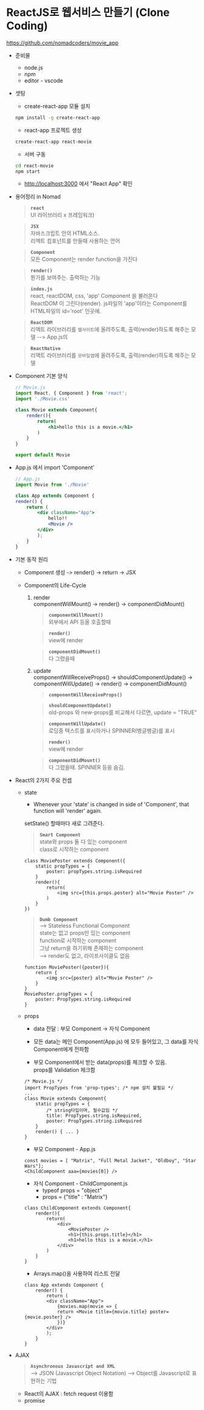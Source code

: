 # ReactJS로 웹서비스 만들기 (Clone Coding)
<https://github.com/nomadcoders/movie_app>

- 준비물
  - node.js
  - npm
  - editor - vscode
- 셋팅
  - create-react-app 모듈 설치
  ```sh
  npm install -g create-react-app
  ```
  - react-app 프로젝트 생성
  ```sh
  create-react-app react-movie
  ```
  - 서버 구동
  ```sh
  cd react-movie
  npm start
  ```
  - <http://localhost:3000> 에서 "React App" 확인

- 용어정리 in Nomad
  >**`react`**<br>
  UI 라이브러리 x 프레임워크)

  >**`JSX`**<br>
  자바스크립트 안의 HTML소스. <br>리액트 컴포넌트를 만들때 사용하는 언어
  
  >**`Component`**<br>
  모든 Component는 render function을 가진다

  >**`render()`**<br>
  뭔가를 보여주는. 출력하는 기능

  >**`index.js`**<br>
  react, reactDOM, css, 'app' Component 을 불러온다<br>
  ReactDOM 이 그린다(render). js파일의 'app'이라는 Component를 HTML파일의 id='root' 인곳에.

  >**`ReactDOM`**<br>
  리액트 라이브러리를 `웹사이트`에 올려주도록, 출력(render)하도록 해주는 모델 --> App.js의

  >**`ReactNative`**<br>
  리액트 라이브러리를 `모바일앱`에 올려주도록, 출력(render)하도록 해주는 모델

- Component 기본 양식
    ```jsx
    // Movie.js
    import React, { Component } from 'react';
    import './Movie.css'

    class Movie extends Component{
        render(){
            return(
                <h1>hello this is a movie.</h1>
            )
        }
    }

    export default Movie
    ```
- App.js 에서 import 'Component'
    ```jsx
    // App.js
    import Movie from './Movie'

    class App extends Component {
    render() {
        return (
            <div className="App">
                hello!!
                <Movie />
            </div>
            );
        }
    }
    ```

- 기본 동작 원리
    - Component 생성 -> render() -> return -> JSX

    - Component의 Life-Cycle
        1. render<br>
        componentWillMount() -> render() -> componentDidMount()
            >**`componentWillMount()`**<br>
            외부에서 API 등올 호출할때
            
            >**`render()`**<br>
            view에 render

            >**`componentDidMount()`**<br>
            다 그렸을때
        2. update<br>
        componentWillReceiveProps() -> shouldComponentUpdate() -> componentWillUpdate() -> render() -> componentDidMount()
            >**`componentWillReceiveProps()`**<br>
            

            >**`shouldComponentUpdate()`**<br>
            old-props 와 new-props를 비교해서 다르면, update = "TRUE"

            >**`componentWillUpdate()`**<br>
            로딩중 텍스트를 표시하거나 SPINNER(뱅글뱅글)를 표시

            >**`render()`**<br>
            view에 render

            >**`componentDidMount()`**<br>
            다 그렸을때. SPINNER 등을 숨김.


- React의 2가지 주요 컨셉
    - state
        - Whenever your 'state' is changed in side of 'Component',
        that function will 'render' again.

        setState() 할때마다 새로 그려준다.

        >**`Smart Component`**<br>
        state와 props 둘 다 있는 component<br>
        class로 시작하는 component
        ```JSX
        class MoviePoster extends Component({
            static propTypes = {
                poster: propTypes.string.isRequired
            }
            render(){
                return(
                    <img src={this.props.poster} alt="Movie Poster" />
                )
            }
        })
        ```

        >**`Dumb Component`**<br>
        --> Stateless Functional Component<br>
        state는 없고 props만 있는 component<br>
        function로 시작하는 component<br>
        그냥 return을 하기위해 존재하는 component<br>
        --> render도 없고, 라이프사이클도 없음
        ```JSX
        function MoviePoster({poster}){
            return {
                <img src={poster} alt="Movie Poster" />
            }
        }
        MoviePoster.propTypes = {
            poster: PropTypes.string.isRequired
        }
        ```

    - props
        - data 전달 : 부모 Component -> 자식 Component 

        - 모든 data는 메인 Component(App.js) 에 모두 들어있고, 그 data를 자식 Component에게 전파함

        - 부모 Component에서 받는 data(props)를 체크할 수 있음.<br>
        props를 Validation 체크함
        ```JSX
        /* Movie.js */
        import PropTypes from 'prop-types'; /* npm 설치 불필요 */
        ...
        class Movie extends Component{
            static propTypes = {
                /* string타입이며, 필수값임 */
                title: PropTypes.string.isRequired,
                poster: PropTypes.string.isRequired
            }
            render() { ... }
        }

        ```
        - 부모 Component - App.js
        ```JSX
        const movies = [ "Matrix", "Full Metal Jacket", "Oldboy", "Star Wars"];
        <ChildComponent aaa={movies[0]} />
        ```

        - 자식 Component - ChildComponent.js
            - typeof props = "object" 
            - props = {"title" : "Matrix"}
        ```JSX
        class ChildComponent extends Component{
            render(){
                return(
                    <div>
                        <MoviePoster />
                        <h1>{this.props.title}</h1>
                        <h1>hello this is a movie.</h1>
                    </div>
                )
            }
        }
        ```
        - Arrays.map()을 사용하여 리스트 전달
        ```JSX
        class App extends Component {
            render() {
                return (
                <div className="App">
                    {movies.map(movie => {
                    return <Movie title={movie.title} poster={movie.poster} />
                    })}
                </div>
                );
            }
        }
        ```
- AJAX
    >**`Asynchronous Javascript and XML`**<br>
    --> JSON (Javascript Object Notation)
    --> Object를 Javascript로 표현하는 기법
    - React의 AJAX : fetch request 이용함
    - promise






